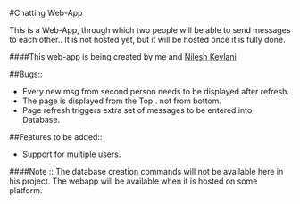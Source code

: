 #Chatting Web-App

This is a Web-App, through which two people will be able to send messages to each other.. It is not hosted yet, but it will be hosted once it is fully done.

####This web-app is being created by me and [Nilesh Kevlani](https://github.com/njkevlani)

##Bugs::
* Every new msg from second person needs to be displayed after refresh.
* The page is displayed from the Top.. not from bottom.
* Page refresh triggers extra set of messages to be entered into Database.

##Features to be added::
* Support for multiple users.

####Note :: The database creation commands will not be available here in his project. The webapp will be available when it is hosted on some platform.
